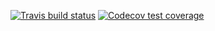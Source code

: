   <!-- badges: start -->
  [![Travis build status](https://travis-ci.org/bryandmartin/DemoSTAT302.svg?branch=master)](https://travis-ci.org/bryandmartin/DemoSTAT302)
  [![Codecov test coverage](https://codecov.io/gh/bryandmartin/DemoSTAT302/branch/master/graph/badge.svg)](https://codecov.io/gh/bryandmartin/DemoSTAT302?branch=master)
  <!-- badges: end -->
